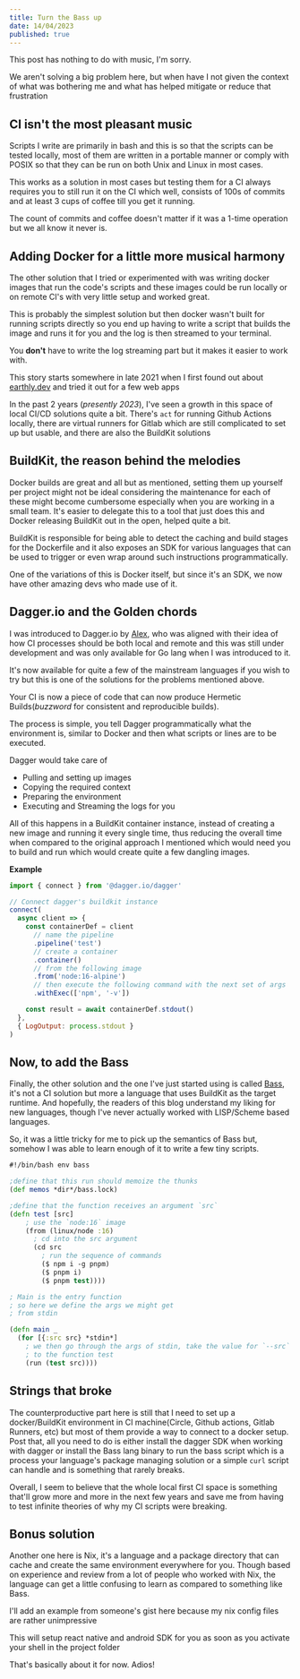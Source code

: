 ```yaml
---
title: Turn the Bass up
date: 14/04/2023
published: true
---
```


This post has nothing to do with music, I'm sorry.

We aren't solving a big problem here, but when have I not given the context of
what was bothering me and what has helped mitigate or reduce that frustration

## CI isn't the most pleasant music

Scripts I write are primarily in bash and this is so that the scripts can be
tested locally, most of them are written in a portable manner or comply with
POSIX so that they can be run on both Unix and Linux in most cases.

This works as a solution in most cases but testing them for a CI always requires
you to still run it on the CI which well, consists of 100s of commits and at
least 3 cups of coffee till you get it running.

The count of commits and coffee doesn't matter if it was a 1-time operation but
we all know it never is.

## Adding Docker for a little more musical harmony

The other solution that I tried or experimented with was writing docker images
that run the code's scripts and these images could be run locally or on remote
CI's with very little setup and worked great.

This is probably the simplest solution but then docker wasn't built for running
scripts directly so you end up having to write a script that builds the image
and runs it for you and the log is then streamed to your terminal.

You **don't** have to write the log streaming part but it makes it easier to
work with.

This story starts somewhere in late 2021 when I first found out about
[earthly.dev](https://earthly.dev) and tried it out for a few web apps

In the past 2 years (_presently 2023_), I've seen a growth in this space of
local CI/CD solutions quite a bit. There's `act` for running Github Actions
locally, there are virtual runners for Gitlab which are still complicated to set
up but usable, and there are also the BuildKit solutions

## BuildKit, the reason behind the melodies

Docker builds are great and all but as mentioned, setting them up yourself per
project might not be ideal considering the maintenance for each of these might
become cumbersome especially when you are working in a small team. It's easier
to delegate this to a tool that just does this and Docker releasing BuildKit out
in the open, helped quite a bit.

BuildKit is responsible for being able to detect the caching and build stages
for the Dockerfile and it also exposes an SDK for various languages that can be
used to trigger or even wrap around such instructions programmatically.

One of the variations of this is Docker itself, but since it's an SDK, we now
have other amazing devs who made use of it.

## Dagger.io and the Golden chords

I was introduced to Dagger.io by [Alex](https://twitter.com/alexsuraci), who was
aligned with their idea of how CI processes should be both local and remote and
this was still under development and was only available for Go lang when I was
introduced to it.

It's now available for quite a few of the mainstream languages if you wish to
try but this is one of the solutions for the problems mentioned above.

Your CI is now a piece of code that can now produce Hermetic Builds(_buzzword_
for consistent and reproducible builds).

The process is simple, you tell Dagger programmatically what the environment is,
similar to Docker and then what scripts or lines are to be executed.

Dagger would take care of

- Pulling and setting up images
- Copying the required context
- Preparing the environment
- Executing and Streaming the logs for you

All of this happens in a BuildKit container instance, instead of creating a new
image and running it every single time, thus reducing the overall time when
compared to the original approach I mentioned which would need you to build and
run which would create quite a few dangling images.

**Example**

```js
import { connect } from '@dagger.io/dagger'

// Connect dagger's buildkit instance
connect(
  async client => {
    const containerDef = client
      // name the pipeline
      .pipeline('test')
      // create a container
      .container()
      // from the following image
      .from('node:16-alpine')
      // then execute the following command with the next set of args
      .withExec(['npm', '-v'])

    const result = await containerDef.stdout()
  },
  { LogOutput: process.stdout }
)
```

## Now, to add the Bass

Finally, the other solution and the one I've just started using is called
[Bass](https://github.com/vito/bass), it's not a CI solution but more a language
that uses BuildKit as the target runtime. And hopefully, the readers of this
blog understand my liking for new languages, though I've never actually worked
with LISP/Scheme based languages.

So, it was a little tricky for me to pick up the semantics of Bass but, somehow
I was able to learn enough of it to write a few tiny scripts.

```clojure
#!/bin/bash env bass

;define that this run should memoize the thunks
(def memos *dir*/bass.lock)

;define that the function receives an argument `src`
(defn test [src]
    ; use the `node:16` image
    (from (linux/node :16)
      ; cd into the src argument
      (cd src
        ; run the sequence of commands
        ($ npm i -g pnpm)
        ($ pnpm i)
        ($ pnpm test))))

; Main is the entry function
; so here we define the args we might get
; from stdin

(defn main _
  (for [{:src src} *stdin*]
    ; we then go through the args of stdin, take the value for `--src` and pass it
    ; to the function test
    (run (test src))))
```

## Strings that broke

The counterproductive part here is still that I need to set up a docker/BuildKit
environment in CI machine(Circle, Github actions, Gitlab Runners, etc) but most
of them provide a way to connect to a docker setup. Post that, all you need to
do is either install the dagger SDK when working with dagger or install the Bass
lang binary to run the bass script which is a process your language's package
managing solution or a simple `curl` script can handle and is something that
rarely breaks.

Overall, I seem to believe that the whole local first CI space is something
that'll grow more and more in the next few years and save me from having to test
infinite theories of why my CI scripts were breaking.

## Bonus solution

Another one here is Nix, it's a language and a package directory that can cache
and create the same environment everywhere for you. Though based on experience
and review from a lot of people who worked with Nix, the language can get a
little confusing to learn as compared to something like Bass.

I'll add an example from someone's gist here because my nix config files are
rather unimpressive

This will setup react native and android SDK for you as soon as you activate
your shell in the project folder

<script src="https://gist.github.com/kamilchm/15916525bf1a1171e5e0942686844298.js"></script>

That's basically about it for now. Adios!
